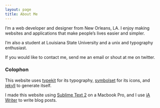 ```yaml
---
layout: page
title: About Me
---
```


I’m a web developer and designer from New Orleans, LA. I enjoy making websites and applications that make people’s lives easier and simpler.

I’m also a student at Louisiana State University and a unix and typography enthusiast.

If you would like to contact me, send me an email or shout at me on twitter.

### Colophon

This website uses [typekit](https://typekit.com/) for its typography,  [symbolset](https://symbolset.com/) for its icons, and [jekyll](http://jekyllrb.com/) to generate itself.

I made this website using [Sublime Text 2](http://www.sublimetext.com/) on a Macbook Pro, and I use [iA Writer](http://www.iawriter.com/) to write blog posts.


